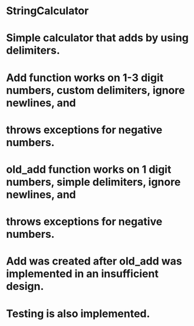 # StringCalculator

# Simple calculator that adds by using delimiters.

# Add function works on 1-3 digit numbers, custom delimiters, ignore newlines, and 
# throws exceptions for negative numbers.

# old_add function works on 1 digit numbers, simple delimiters, ignore newlines, and
# throws exceptions for negative numbers.

# Add was created after old_add was implemented in an insufficient design.
# Testing is also implemented.
